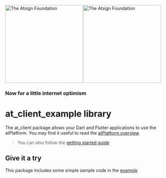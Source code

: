 <a href="https://atsign.com#gh-light-mode-only"><img width=250px src="https://atsign.com/wp-content/uploads/2022/05/atsign-logo-horizontal-color2022.svg#gh-light-mode-only" alt="The Atsign Foundation"></a><a href="https://atsign.com#gh-dark-mode-only"><img width=250px src="https://atsign.com/wp-content/uploads/2023/08/atsign-logo-horizontal-reverse2022-Color.svg#gh-dark-mode-only" alt="The Atsign Foundation"></a>

### Now for a little internet optimism

# at_client_example library

The at_client package allows your Dart and Flutter applications to use the atPlatform.
You may find it useful to read the [atPlatform overview](https://docs.atsign.com/).

> You can also follow the [getting started guide](https://docs.atsign.com/start/)

## Give it a try

This package includes some simple sample code in
the [example](https://github.com/atsign-foundation/at_client_sdk/blob/trunk/packages/at_client/example/bin/example.dart)
